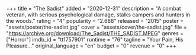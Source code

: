 +++
title = "The Sadist"
added = "2020-12-31"
description = "A combat veteran, with serious psychological damage, stalks campers and hunters in the woods."
rating = "4"
popularity = "2.688"
released = "2015"
poster = "assets/poster/the-sadist.jpg"
cover = "assets/cover/the-sadist.jpg"
file = "https://archive.org/download/The_Sadist/THE_SADIST.MPEG"
genres = ["Horror"]
imdb_id = "tt1757901"
runtime = "76"
tagline = "Your Pain, His Pleasure..."
original_language = "en"
budget = "0"
revenue = "0"
+++